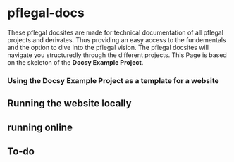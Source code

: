 # pflegal-docs

These pflegal docsites are made for technical documentation of all pflegal projects and derivates.
Thus providing an easy access to the fundementals and the option to dive into the pflegal vision. 
The pflegal docsites will
navigate you structuredly through the different projects. 
This Page is based on the skeleton of the **Docsy Example Project**.

### Using the Docsy Example Project as a template for a website

## Running the website locally 

## running online

## To-do
 
